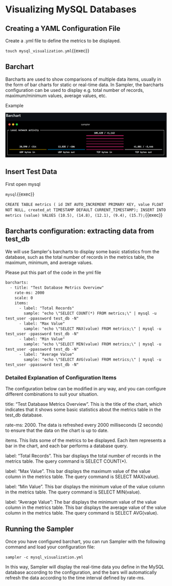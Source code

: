 # Visualizing MySQL Databases

## Creating a YAML Configuration File

Create a .yml file to define the metrics to be displayed.

`touch mysql_visualization.yml`{{exec}}

## Barchart

Barcharts are used to show comparisons of multiple data items, usually in the form of bar charts for static or real-time data. In Sampler, the barcharts configuration can be used to display e.g. total number of records, maximum/minimum values, average values, etc.

Example

![Mysql Status](./img/bar.png)

## Insert Test Data

First open mysql

`mysql`{{exec}}

`CREATE TABLE metrics ( id INT AUTO_INCREMENT PRIMARY KEY, value FLOAT NOT NULL, created_at TIMESTAMP DEFAULT CURRENT_TIMESTAMP); INSERT INTO metrics (value) VALUES (10.5), (14.8), (12.1), (9.4), (15.7);`{{exec}}


## Barcharts configuration: extracting data from test_db

We will use Sampler's barcharts to display some basic statistics from the database, such as the total number of records in the metrics table, the maximum, minimum, and average values.

Please put this part of the code in the yml file

```
barcharts:
  - title: "Test Database Metrics Overview"
    rate-ms: 2000
    scale: 0
    items:
      - label: "Total Records"
        sample: "echo \"SELECT COUNT(*) FROM metrics;\" | mysql -u test_user -ppassword test_db -N"
      - label: "Max Value"
        sample: "echo \"SELECT MAX(value) FROM metrics;\" | mysql -u test_user -ppassword test_db -N"
      - label: "Min Value"
        sample: "echo \"SELECT MIN(value) FROM metrics;\" | mysql -u test_user -ppassword test_db -N"
      - label: "Average Value"
        sample: "echo \"SELECT AVG(value) FROM metrics;\" | mysql -u test_user -ppassword test_db -N"
```

### Detailed Explanation of Configuration Items

The configuration below can be modified in any way, and you can configure different combinations to suit your situation.

title: “Test Database Metrics Overview”.
This is the title of the chart, which indicates that it shows some basic statistics about the metrics table in the test_db database.

rate-ms: 2000.
The data is refreshed every 2000 milliseconds (2 seconds) to ensure that the data on the chart is up to date.

items.
This lists some of the metrics to be displayed. Each item represents a bar in the chart, and each bar performs a database query.

label: “Total Records”.
This bar displays the total number of records in the metrics table. The query command is SELECT COUNT(*).

label: “Max Value”.
This bar displays the maximum value of the value column in the metrics table. The query command is SELECT MAX(value).

label: “Min Value”.
This bar displays the minimum value of the value column in the metrics table. The query command is SELECT MIN(value).

label: “Average Value”: The bar displays the minimum value of the value column in the metrics table.
This bar displays the average value of the value column in the metrics table. The query command is SELECT AVG(value).

## Running the Sampler

Once you have configured barchart, you can run Sampler with the following command and load your configuration file:

`sampler -c mysql_visualization.yml`

In this way, Sampler will display the real-time data you define in the MySQL database according to the configuration, and the bars will automatically refresh the data according to the time interval defined by rate-ms.







